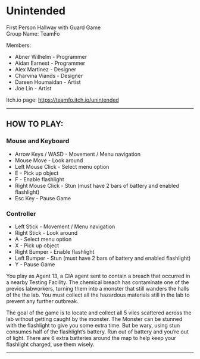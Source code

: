 # Unintended
First Person Hallway with Guard Game <br />
Group Name: TeamFo <br />

Members:<br />
* Abner Wilhelm - Programmer<br />
* Aidan Earnest - Programmer<br />
* Alex Martinez - Designer<br />
* Charvina Viands - Designer<br />
* Dareen Houmaidan - Artist<br />
* Joe Lin - Artist<br />

Itch.io page: https://teamfo.itch.io/unintended <br />

-------------------------------------------

## HOW TO PLAY:<br />

### Mouse and Keyboard<br />
- Arrow Keys / WASD - Movement / Menu navigation<br />
- Mouse Move - Look around<br />
- Left Mouse Click - Select menu option<br />
- E - Pick up object<br />
- F - Enable flashlight<br />
- Right Mouse Click - Stun (must have 2 bars of battery and enabled flashlight)<br />
- Esc Key - Pause Game<br />

### Controller<br />
- Left Stick - Movement / Menu navigation<br />
- Right Stick - Look around<br />
- A - Select menu option<br />
- X - Pick up object<br />
- Right Bumper - Enable flashlight<br />
- Left Bumper - Stun (must have 2 bars of battery and enabled flashlight)<br />
- Y - Pause Game<br />


You play as Agent 13, a CIA agent sent to contain a breach that
occurred in a nearby Testing Facility. The chemical breach has 
contaminate one of the previos labworkers, turning them into a 
monster that still wanders the halls of the the lab. You must 
collect all the hazardous materials still in the lab to prevent 
any further outbreak.<br />

The goal of the game is to locate and collect all 5 viles scattered 
across the lab without getting caught by the monster. The Monster 
can be stunned with the flashlight to give you some extra time. 
But be wary, using stun consumes half of the flashlight’s battery. 
Run out of battery and you’re out of light. There are 6 extra 
batteries around the map to help keep your flashlight charged,
use them wisely.<br />

-------------------------------------------
